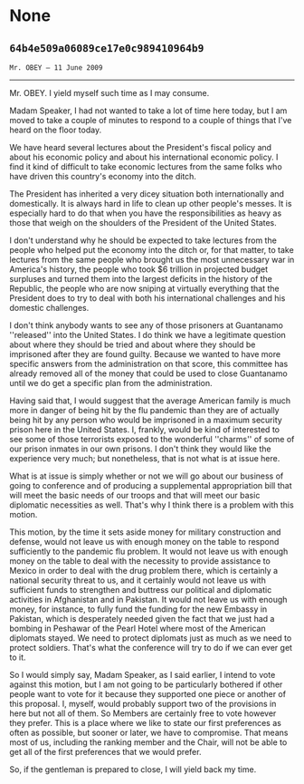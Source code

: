 # None
## `64b4e509a06089ce17e0c989410964b9`
`Mr. OBEY — 11 June 2009`

---


Mr. OBEY. I yield myself such time as I may consume.

Madam Speaker, I had not wanted to take a lot of time here today, but 
I am moved to take a couple of minutes to respond to a couple of things 
that I've heard on the floor today.

We have heard several lectures about the President's fiscal policy 
and about his economic policy and about his international economic 
policy. I find it kind of difficult to take economic lectures from the 
same folks who have driven this country's economy into the ditch.

The President has inherited a very dicey situation both 
internationally and domestically. It is always hard in life to clean up 
other people's messes. It is especially hard to do that when you have 
the responsibilities as heavy as those that weigh on the shoulders of 
the President of the United States.

I don't understand why he should be expected to take lectures from 
the people who helped put the economy into the ditch or, for that 
matter, to take lectures from the same people who brought us the most 
unnecessary war in America's history, the people who took $6 trillion 
in projected budget surpluses and turned them into the largest deficits 
in the history of the Republic, the people who are now sniping at 
virtually everything that the President does to try to deal with both 
his international challenges and his domestic challenges.

I don't think anybody wants to see any of those prisoners at 
Guantanamo ''released'' into the United States. I do think we have a 
legitimate question about where they should be tried and about where 
they should be imprisoned after they are found guilty. Because we 
wanted to have more specific answers from the administration on that 
score, this committee has already removed all of the money that could 
be used to close Guantanamo until we do get a specific plan from the 
administration.

Having said that, I would suggest that the average American family is 
much more in danger of being hit by the flu pandemic than they are of 
actually being hit by any person who would be imprisoned in a maximum 
security prison here in the United States. I, frankly, would be kind of 
interested to see some of those terrorists exposed to the wonderful 
''charms'' of some of our prison inmates in our own prisons. I don't 
think they would like the experience very much; but nonetheless, that 
is not what is at issue here.

What is at issue is simply whether or not we will go about our 
business of going to conference and of producing a supplemental 
appropriation bill that will meet the basic needs of our troops and 
that will meet our basic diplomatic necessities as well. That's why I 
think there is a problem with this motion.

This motion, by the time it sets aside money for military 
construction and defense, would not leave us with enough money on the 
table to respond sufficiently to the pandemic flu problem. It would not 
leave us with enough money on the table to deal with the necessity to 
provide assistance to Mexico in order to deal with the drug problem 
there, which is certainly a national security threat to us, and it 
certainly would not leave us with sufficient funds to strengthen and 
buttress our political and diplomatic activities in Afghanistan and in 
Pakistan. It would not leave us with enough money, for instance, to 
fully fund the funding for the new Embassy in Pakistan, which is 
desperately needed given the fact that we just had a bombing in 
Peshawar of the Pearl Hotel where most of the American diplomats 
stayed. We need to protect diplomats just as much as we need to protect 
soldiers. That's what the conference will try to do if we can ever get 
to it.

So I would simply say, Madam Speaker, as I said earlier, I intend to 
vote against this motion, but I am not going to be particularly 
bothered if other people want to vote for it because they supported one 
piece or another of this proposal. I, myself, would probably support 
two of the provisions in here but not all of them. So Members are 
certainly free to vote however they prefer. This is a place where we 
like to state our first preferences as often as possible, but sooner or 
later, we have to compromise. That means most of us, including the 
ranking member and the Chair, will not be able to get all of the first 
preferences that we would prefer.

So, if the gentleman is prepared to close, I will yield back my time.

